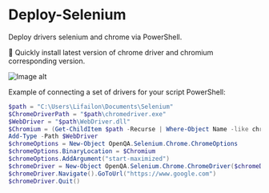 # Deploy-Selenium

Deploy drivers selenium and chrome via PowerShell.

🚀 Quickly install latest version of chrome driver and chromium corresponding version.

![Image alt](https://github.com/Lifailon/Deploy-Selenium/blob/rsa/Example.gif)

Example of connecting a set of drivers for your script PowerShell:

```PowerShell
$path = "C:\Users\Lifailon\Documents\Selenium"
$ChromeDriverPath = "$path\chromedriver.exe"
$WebDriver = "$path\WebDriver.dll"
$Chromium = (Get-ChildItem $path -Recurse | Where-Object Name -like chrome.exe).FullName
Add-Type -Path $WebDriver
$chromeOptions = New-Object OpenQA.Selenium.Chrome.ChromeOptions
$chromeOptions.BinaryLocation = $Chromium
$chromeOptions.AddArgument("start-maximized")
$chromeDriver = New-Object OpenQA.Selenium.Chrome.ChromeDriver($chromeDriverPath, $chromeOptions)
$chromeDriver.Navigate().GoToUrl("https://www.google.com")
$chromeDriver.Quit()
```
